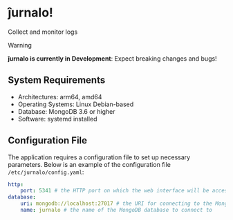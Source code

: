 # ĵurnalo!
Collect and monitor logs

>[!Warning]
>**ĵurnalo is currently in Development**: Expect breaking changes and bugs!

## System Requirements
- Architectures: arm64, amd64
- Operating Systems: Linux Debian-based
- Database: MongoDB 3.6 or higher
- Software: systemd installed

## Configuration File

The application requires a configuration file to set up necessary parameters. Below is an example of the configuration file `/etc/jurnalo/config.yaml`:
```yaml
http:
    port: 5341 # the HTTP port on which the web interface will be accessible
database:
    uri: mongodb://localhost:27017 # the URI for connecting to the MongoDB database
    name: jurnalo # the name of the MongoDB database to connect to
```
